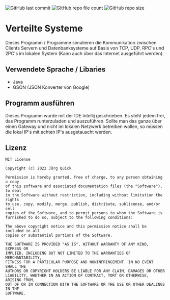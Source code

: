 ![GitHub last commit](https://img.shields.io/github/last-commit/Backxtar/distributed-systems)
![GitHub repo file count](https://img.shields.io/github/directory-file-count/Backxtar/distributed-systems)
![GitHub repo size](https://img.shields.io/github/repo-size/Backxtar/distributed-systems?color=%23ed214d)

# Verteilte Systeme
Dieses Programm / Programme simulieren die Kommunikation zwischen Clients Servern und Datenbanksysteme auf Basis von TCP, UDP, RPC's und 2PC's im lokalen System (Kann auch über das Internet ausgeführt werden).

## Verwendete Sprache / Libaries
* Java
* GSON (JSON Konverter von Google)

## Programm ausführen
Dieses Programm wurde mit der IDE Intellij geschrieben. Es steht jedem frei, das Programm runterzuladen und auszuführen. Sollte man das ganze über einen Gateway und nicht im lokalen Netzwerk betreiben wollen, so müssen die lokal IP's mit echten IP's ausgetauscht werden.

## Lizenz
```
MIT License

Copyright (c) 2022 Jörg Quick

Permission is hereby granted, free of charge, to any person obtaining a copy
of this software and associated documentation files (the "Software"), to deal
in the Software without restriction, including without limitation the rights
to use, copy, modify, merge, publish, distribute, sublicense, and/or sell
copies of the Software, and to permit persons to whom the Software is
furnished to do so, subject to the following conditions:

The above copyright notice and this permission notice shall be included in all
copies or substantial portions of the Software.

THE SOFTWARE IS PROVIDED "AS IS", WITHOUT WARRANTY OF ANY KIND, EXPRESS OR
IMPLIED, INCLUDING BUT NOT LIMITED TO THE WARRANTIES OF MERCHANTABILITY,
FITNESS FOR A PARTICULAR PURPOSE AND NONINFRINGEMENT. IN NO EVENT SHALL THE
AUTHORS OR COPYRIGHT HOLDERS BE LIABLE FOR ANY CLAIM, DAMAGES OR OTHER
LIABILITY, WHETHER IN AN ACTION OF CONTRACT, TORT OR OTHERWISE, ARISING FROM,
OUT OF OR IN CONNECTION WITH THE SOFTWARE OR THE USE OR OTHER DEALINGS IN THE
SOFTWARE.
```
